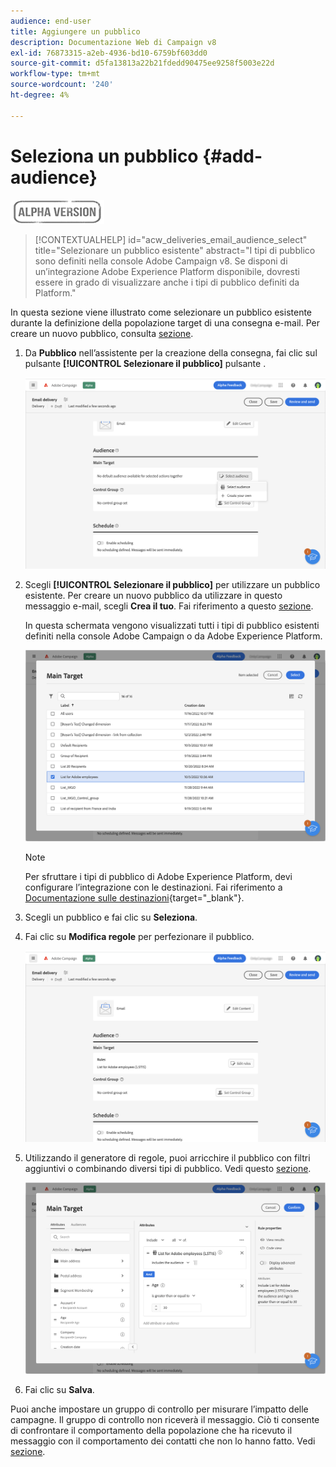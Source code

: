 ```yaml
---
audience: end-user
title: Aggiungere un pubblico
description: Documentazione Web di Campaign v8
exl-id: 76873315-a2eb-4936-bd10-6759bf603dd0
source-git-commit: d5fa13813a22b21fdedd90475ee9258f5003e22d
workflow-type: tm+mt
source-wordcount: '240'
ht-degree: 4%

---
```


# Seleziona un pubblico {#add-audience}

![](../assets/do-not-localize/badge.png)

>[!CONTEXTUALHELP]
>id="acw_deliveries_email_audience_select"
>title="Selezionare un pubblico esistente"
>abstract="I tipi di pubblico sono definiti nella console Adobe Campaign v8. Se disponi di un’integrazione Adobe Experience Platform disponibile, dovresti essere in grado di visualizzare anche i tipi di pubblico definiti da Platform."

In questa sezione viene illustrato come selezionare un pubblico esistente durante la definizione della popolazione target di una consegna e-mail. Per creare un nuovo pubblico, consulta [sezione](segment-builder.md).

1. Da **Pubblico** nell’assistente per la creazione della consegna, fai clic sul pulsante **[!UICONTROL Selezionare il pubblico]** pulsante .

   ![](assets/create-audience.png)

1. Scegli **[!UICONTROL Selezionare il pubblico]** per utilizzare un pubblico esistente. Per creare un nuovo pubblico da utilizzare in questo messaggio e-mail, scegli **Crea il tuo**. Fai riferimento a questo [sezione](segment-builder.md).

   In questa schermata vengono visualizzati tutti i tipi di pubblico esistenti definiti nella console Adobe Campaign o da Adobe Experience Platform.

   ![](assets/create-audience2.png)

   >[!NOTE]
   >
   >Per sfruttare i tipi di pubblico di Adobe Experience Platform, devi configurare l’integrazione con le destinazioni. Fai riferimento a [Documentazione sulle destinazioni](https://experienceleague.adobe.com/docs/experience-platform/destinations/home.html?lang=it){target="_blank"}.

1. Scegli un pubblico e fai clic su **Seleziona**.

1. Fai clic su **Modifica regole** per perfezionare il pubblico.

   ![](assets/create-audience3.png)

1. Utilizzando il generatore di regole, puoi arricchire il pubblico con filtri aggiuntivi o combinando diversi tipi di pubblico. Vedi questo [sezione](segment-builder.md).

   ![](assets/create-audience4.png)

1. Fai clic su **Salva**.

Puoi anche impostare un gruppo di controllo per misurare l’impatto delle campagne. Il gruppo di controllo non riceverà il messaggio. Ciò ti consente di confrontare il comportamento della popolazione che ha ricevuto il messaggio con il comportamento dei contatti che non lo hanno fatto. Vedi [sezione](control-group.md).